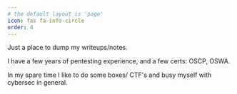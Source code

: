 ```yaml
---
# the default layout is 'page'
icon: fas fa-info-circle
order: 4
---
```


Just a place to dump my writeups/notes.

I have a few years of pentesting experience, and a few certs: OSCP, OSWA.

In my spare time I like to do some boxes/ CTF's and busy myself with cybersec in general.
